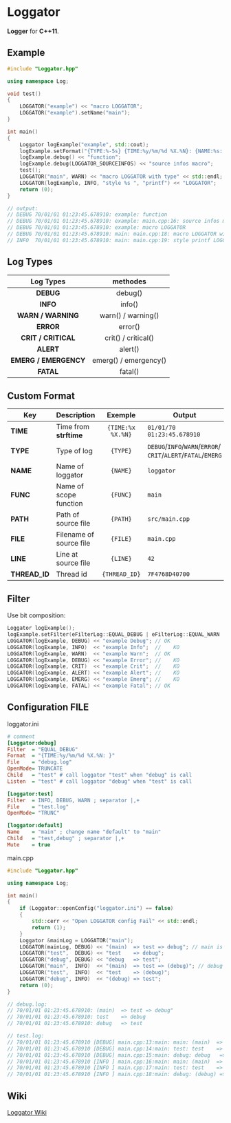 # Loggator

**Logger** for **C++11**.

## Example

```cpp
#include "Loggator.hpp"

using namespace Log;

void test()
{
    LOGGATOR("example") << "macro LOGGATOR";
    LOGGATOR("example").setName("main");
}

int main()
{
    Loggator logExample("example", std::cout);
    logExample.setFormat("{TYPE:%-5s} {TIME:%y/%m/%d %X.%N}: {NAME:%s: }{FILE:%s:}{LINE:%s: }");
    logExample.debug() << "function";
    logExample.debug(LOGGATOR_SOURCEINFOS) << "source infos macro";
    test();
    LOGGATOR("main", WARN) << "macro LOGGATOR with type" << std::endl;
    LOGGATOR(logExample, INFO, "style %s ", "printf") << "LOGGATOR";
    return (0);
}

// output:
// DEBUG 70/01/01 01:23:45.678910: example: function
// DEBUG 70/01/01 01:23:45.678910: example: main.cpp:16: source infos macro
// DEBUG 70/01/01 01:23:45.678910: example: macro LOGGATOR
// DEBUG 70/01/01 01:23:45.678910: main: main.cpp:18: macro LOGGATOR with type
// INFO  70/01/01 01:23:45.678910: main: main.cpp:19: style printf LOGGATOR
```

## Log Types

|Log Types            |methodes             |
|:-------------------:|:-------------------:|
|**DEBUG**            |debug()              |
|**INFO**             |info()               |
|**WARN / WARNING**   |warn() / warning()   |
|**ERROR**            |error()              |
|**CRIT / CRITICAL**  |crit() / critical()  |
|**ALERT**            |alert()              |
|**EMERG / EMERGENCY**|emerg() / emergency()|
|**FATAL**            |fatal()              |

## Custom Format

|Key          |Description            |Exemple          |Output|
|-------------|-----------------------|:---------------:|------|
|**TIME**     |Time from **strftime** |`{TIME:%x %X.%N}`|`01/01/70 01:23:45.678910`|
|**TYPE**     |Type of log            |`{TYPE}`         |`DEBUG`/`INFO`/`WARN`/`ERROR`/ `CRIT`/`ALERT`/`FATAL`/`EMERG`|
|**NAME**     |Name of loggator       |`{NAME}`         |`loggator`|
|**FUNC**     |Name of scope function |`{FUNC}`         |`main`|
|**PATH**     |Path of source file    |`{PATH}`         |`src/main.cpp`|
|**FILE**     |Filename of source file|`{FILE}`         |`main.cpp`|
|**LINE**     |Line at source file    |`{LINE}`         |`42`|
|**THREAD_ID**|Thread id              |`{THREAD_ID}`    |`7F4768D40700`|

## Filter

Use bit composition:
```cpp
Loggator logExample();
logExample.setFilter(eFilterLog::EQUAL_DEBUG | eFilterLog::EQUAL_WARN | eFilterLog::EQUAL_FATAL);
LOGGATOR(logExample, DEBUG) << "example Debug"; // OK
LOGGATOR(logExample, INFO)  << "example Info";  //    KO
LOGGATOR(logExample, WARN)  << "example Warn";  // OK
LOGGATOR(logExample, DEBUG) << "example Error"; //    KO
LOGGATOR(logExample, CRIT)  << "example Crit";  //    KO
LOGGATOR(logExample, ALERT) << "example Alert"; //    KO
LOGGATOR(logExample, EMERG) << "example Emerg"; //    KO
LOGGATOR(logExample, FATAL) << "example Fatal"; // OK
```

## Configuration FILE

loggator.ini
```ini
# comment
[Loggator:debug]
Filter  = "EQUAL_DEBUG"
Format  = "{TIME:%y/%m/%d %X.%N: }"
File    = "debug.log"
OpenMode= TRUNCATE
Child   = "test" # call loggator "test" when "debug" is call
Listen  = "test" # call loggator "debug" when "test" is call

[Loggator:test]
Filter  = INFO, DEBUG, WARN ; separator |,+
File    = "test.log"
OpenMode= "TRUNC"

[loggator:default]
Name    = "main" ; change name "default" to "main"
Child   = "test,debug" ; separator |,+
Mute    = true
```
main.cpp
```cpp
#include "Loggator.hpp"

using namespace Log;

int main()
{
    if (Loggator::openConfig("loggator.ini") == false)
    {
        std::cerr << "Open LOGGATOR config Fail" << std::endl;
        return (1);
    }
    Loggator &mainLog = LOGGATOR("main");
    LOGGATOR(mainLog, DEBUG) << "(main)  => test => debug"; // main is mute
    LOGGATOR("test",  DEBUG) << "test    => debug";
    LOGGATOR("debug", DEBUG) << "debug   => test";
    LOGGATOR("main",  INFO)  << "(main)  => test => (debug)"; // debug has not good filter
    LOGGATOR("test",  INFO)  << "test    => (debug)";
    LOGGATOR("debug", INFO)  << "(debug) => test";
    return (0);
}

// debug.log:
// 70/01/01 01:23:45.678910: (main)  => test => debug"
// 70/01/01 01:23:45.678910: test    => debug
// 70/01/01 01:23:45.678910: debug   => test

// test.log:
// 70/01/01 01:23:45.678910 [DEBUG] main.cpp:13:main: main: (main)  => test => debug
// 70/01/01 01:23:45.678910 [DEBUG] main.cpp:14:main: test: test    => debug
// 70/01/01 01:23:45.678910 [DEBUG] main.cpp:15:main: debug: debug   => test
// 70/01/01 01:23:45.678910 [INFO ] main.cpp:16:main: main: (main)  => test => (debug)
// 70/01/01 01:23:45.678910 [INFO ] main.cpp:17:main: test: test    => (debug)
// 70/01/01 01:23:45.678910 [INFO ] main.cpp:18:main: debug: (debug) => test
```

## Wiki

[Loggator Wiki](https://github.com/MickaelBlet/Loggator/wiki)
